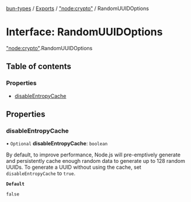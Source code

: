 [bun-types](https://oven-sh.github.io/bun-types/README.md) / [Exports](https://oven-sh.github.io/bun-types/modules.md) / ["node:crypto"](https://oven-sh.github.io/bun-types/modules/node_crypto_.md) / RandomUUIDOptions

# Interface: RandomUUIDOptions

["node:crypto"](https://oven-sh.github.io/bun-types/modules/node_crypto_.md).RandomUUIDOptions

## Table of contents

### Properties

- [disableEntropyCache](https://oven-sh.github.io/bun-types/interfaces/node_crypto_.RandomUUIDOptions.md#disableentropycache)

## Properties

### disableEntropyCache

• `Optional` **disableEntropyCache**: `boolean`

By default, to improve performance,
Node.js will pre-emptively generate and persistently cache enough
random data to generate up to 128 random UUIDs. To generate a UUID
without using the cache, set `disableEntropyCache` to `true`.

**`Default`**

`false`
